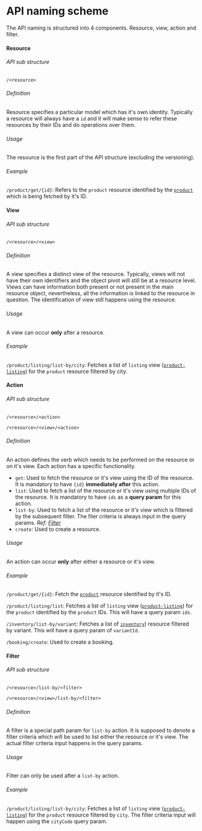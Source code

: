 # API naming scheme

The API naming is structured into 4 components. Resource, view, action and filter.

#### Resource

###### API sub structure

`/<resource>`

###### Definition

Resource specifies a particular model which has it's own identity. Typically a resource will always have a `id` and it will make sense to refer these resources by their IDs and do operations over them.

###### Usage

The resource is the first part of the API structure (excluding the versioning).

###### Example
`/product/get/{id}`: Refers to the `product` resource identified by the [`product`](/object-models/product-models.md#product) which is being fetched by it's ID.

#### View

###### API sub structure

`/<resource>/<view>`

###### Definition

A view specifies a distinct view of the resource. Typically, views will not have their own identifiers and the object pivot will still be at a resource level. Views can have information both present or not present in the main resource object, nevertheless, all the information is linked to the resource in question. The identification of view still happens using the resource.

###### Usage

A view can occur **only** after a resource.

###### Example

`/product/listing/list-by/city`: Fetches a list of `listing` view ([`product-listing`](/object-models/product-models..md#product-listing)) for the `product` resource filtered by city.

#### Action

###### API sub structure

`/<resource>/<action>`

`/<resource>/<view>/<action>`

###### Definition

An action defines the verb which needs to be performed on the resource or on it's view. Each action has a specific functionality.

* `get`: Used to fetch the resource or it's view using the ID of the resource. It is mandatory to have `{id}` **immediately after** this action.
* `list`: Used to fetch a list of the resource or it's view using multiple IDs of the resource. It is mandatory to have `ids` as a **query param** for this action.
* `list-by`: Used to fetch a list of the resource or it's view which is filtered by the subsequent filter. The filer criteria is always input in the query params. *Ref: [Filter](#Filter)*
* `create`: Used to create a resource.

###### Usage

An action can occur **only** after either a resource or it's view.

###### Example

`/product/get/{id}`: Fetch the [`product`](/object-models/product-models.md#product) resource identified by it's ID.

`/product/listing/list`: Fetches a list of `listing` view ([`product-listing`](/object-models/product-models..md#product-listing)) for the `product` identified by the `product` IDs. This will have a query param `ids`.

`/inventory/list-by/variant`: Fetches a list of [`inventory`](/object-models/inventory-pricing-models.md#inventory)) resource filtered by variant. This will have a query param of `variantId`.

`/booking/create`: Used to create a booking.

#### Filter

###### API sub structure

`/<resource>/list-by/<filter>`

`/<resource>/<view>/list-by/<filter>`

###### Definition

A filter is a special path param for `list-by` action. It is supposed to denote a filter criteria which will be used to list either the resource or it's view. The actual filter criteria input happens in the query params.

###### Usage

Filter can only be used after a `list-by` action.

###### Example

`/product/listing/list-by/city`: Fetches a list of `listing` view ([`product-listing`](/object-models/product-models..md#product-listing)) for the `product` resource filtered by `city`. The filter criteria input will happen using the `cityCode` query param.
